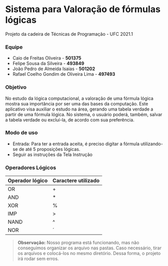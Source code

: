 # Sistema para Valoração de fórmulas lógicas
Projeto da cadeira de Técnicas de Programação - UFC 2021.1

### Equipe
- Caio de Freitas Oliveira - **501375**
- Felipe Sousa da Silveira - **493849**
- João Pedro de Almeida Isaias - **501202**
- Rafael Coelho Gondim de Oliveira Lima - **497493**

### Objetivo
No estudo da lógica computacional, a valoração de uma fórmula lógica mostra sua importância por ser uma das bases da computação. Este aplicativo visa auxiliar o estudo na área, gerando uma tabela verdade a partir de uma fórmula lógica. No sistema, o usuário poderá, também, salvar a tabela verdade ou excluí-la, de acordo com sua preferência.

### Modo de uso
- Entrada: Para ter a entrada aceita, é preciso digitar a fórmula utilizando-se de até 5 proposições lógicas.
- Seguir as instruções da Tela Instrução

### Operadores Lógicos
| Operador lógico |  Caractere utilizado  |
| ------------------- | ------------------- |
|  OR |  + |
| AND |  * |
| XOR | % |
| IMP | > |
| NAND | ^|
|NOR | ´|


> **Observação:** Nosso programa está funcionando, mas não conseguimos organizar os arquivo nas pastas. Caso necessário, tirar os arquivos e colocá-los no mesmo diretório. Dessa forma, o projeto irá rodar sem erros.

